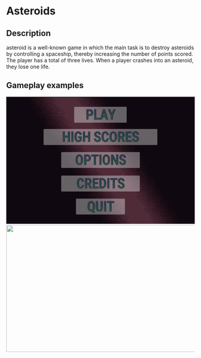 # Asteroids
## Description
asteroid is a well-known game in which the main task is to destroy asteroids by controlling a spaceship, thereby increasing the number of points scored.
The player has a total of three lives. When a player crashes into an asteroid, they lose one life. 
## Gameplay examples
<img src="/repository_resources/Asteroids/gameplay1.gif" alt="" width="600" height="339">
<img src="/repository_resources/Asteroids/gameplay2.gif" alt="" width="600" height="339">
